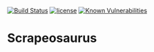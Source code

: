 [![Build Status](https://travis-ci.org/Alek-S/Scrapeosaurus.svg?branch=master)](https://travis-ci.org/Alek-S/Scrapeosaurus)
[![license](https://img.shields.io/github/license/mashape/apistatus.svg)](https://github.com/Alek-S/Scrapeosaurus/blob/master/LICENSE)
[![Known Vulnerabilities](https://snyk.io/test/github/alek-s/scrapeosaurus/badge.svg)](https://snyk.io/test/github/alek-s/scrapeosaurus)


# Scrapeosaurus
